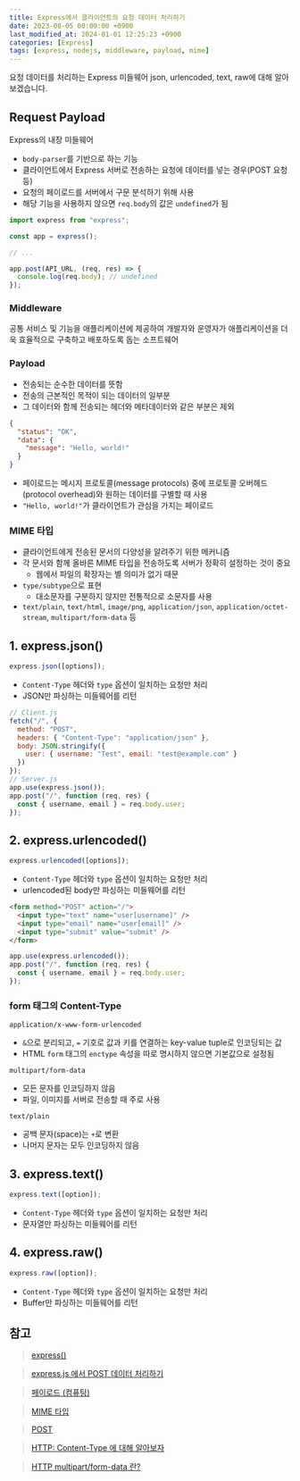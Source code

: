 ```yaml
---
title: Express에서 클라이언트의 요청 데이터 처리하기
date: 2023-08-05 00:00:00 +0900
last_modified_at: 2024-01-01 12:25:23 +0900
categories: [Express]
tags: [express, nodejs, middleware, payload, mime]
---
```


요청 데이터를 처리하는 Express 미들웨어 json, urlencoded, text, raw에 대해 알아보겠습니다.

## Request Payload

Express의 내장 미들웨어

- `body-parser`를 기반으로 하는 기능
- 클라이언트에서 Express 서버로 전송하는 요청에 데이터를 넣는 경우(POST 요청 등)
- 요청의 페이로드를 서버에서 구문 분석하기 위해 사용
- 해당 기능을 사용하지 않으면 `req.body`의 값은 `undefined`가 됨

```javascript
import express from "express";

const app = express();

// ...

app.post(API_URL, (req, res) => {
  console.log(req.body); // undefined
});
```

### Middleware

공통 서비스 및 기능을 애플리케이션에 제공하여 개발자와 운영자가 애플리케이션을 더욱 효율적으로 구축하고 배포하도록 돕는 소프트웨어

### Payload

- 전송되는 순수한 데이터를 뜻함
- 전송의 근본적인 목적이 되는 데이터의 일부분
- 그 데이터와 함께 전송되는 헤더와 메타데이터와 같은 부분은 제외

```json
{
  "status": "OK",
  "data": {
    "message": "Hello, world!"
  }
}
```

- 페이로드는 메시지 프로토콜(message protocols) 중에 프로토콜 오버헤드(protocol overhead)와 원하는 데이터를 구별할 때 사용
- `"Hello, world!"`가 클라이언트가 관심을 가지는 페이로드

### MIME 타입

- 클라이언트에게 전송된 문서의 다양성을 알려주기 위한 메커니즘
- 각 문서와 함께 올바른 MIME 타입을 전송하도록 서버가 정확히 설정하는 것이 중요
  - 웹에서 파일의 확장자는 별 의미가 없기 때문
- `type/subtype`으로 표현
  - 대소문자를 구분하지 않지만 전통적으로 소문자를 사용
- `text/plain`, `text/html`, `image/png`, `application/json`, `application/octet-stream`, `multipart/form-data` 등

## 1. express.json()

```javascript
express.json([options]);
```

- `Content-Type` 헤더와 `type` 옵션이 일치하는 요청만 처리
- JSON만 파싱하는 미들웨어를 리턴

```javascript
// Client.js
fetch("/", {
  method: "POST",
  headers: { "Content-Type": "application/json" },
  body: JSON.stringify({
    user: { username: "Test", email: "test@example.com" }
  })
});
// Server.js
app.use(express.json());
app.post("/", function (req, res) {
  const { username, email } = req.body.user;
});
```

## 2. express.urlencoded()

```javascript
express.urlencoded([options]);
```

- `Content-Type` 헤더와 `type` 옵션이 일치하는 요청만 처리
- urlencoded된 body만 파싱하는 미들웨어를 리턴

```html
<form method="POST" action="/">
  <input type="text" name="user[username]" />
  <input type="email" name="user[email]" />
  <input type="submit" value="submit" />
</form>
```

```javascript
app.use(express.urlencoded());
app.post("/", function (req, res) {
  const { username, email } = req.body.user;
});
```

### form 태그의 Content-Type

`application/x-www-form-urlencoded`

- `&`으로 분리되고, `=` 기호로 값과 키를 연결하는 key-value tuple로 인코딩되는 값
- HTML `form` 태그의 `enctype` 속성을 따로 명시하지 않으면 기본값으로 설정됨

`multipart/form-data`

- 모든 문자를 인코딩하지 않음
- 파일, 이미지를 서버로 전송할 때 주로 사용

`text/plain`

- 공백 문자(space)는 `+`로 변환
- 나머지 문자는 모두 인코딩하지 않음

## 3. express.text()

```javascript
express.text([option]);
```

- `Content-Type` 헤더와 `type` 옵션이 일치하는 요청만 처리
- 문자열만 파싱하는 미들웨어를 리턴

## 4. express.raw()

```javascript
express.raw([option]);
```

- `Content-Type` 헤더와 `type` 옵션이 일치하는 요청만 처리
- Buffer만 파싱하는 미들웨어를 리턴

## 참고

> [express()](https://expressjs.com/en/4x/api.html#express)

> [express.js 에서 POST 데이터 처리하기](https://kasterra.github.io/handle-POST-data-in-express/)

> [페이로드 (컴퓨팅)](<https://ko.wikipedia.org/wiki/%ED%8E%98%EC%9D%B4%EB%A1%9C%EB%93%9C_(%EC%BB%B4%ED%93%A8%ED%8C%85)>)

> [MIME 타입](https://developer.mozilla.org/ko/docs/Web/HTTP/Basics_of_HTTP/MIME_types)

> [POST](https://developer.mozilla.org/ko/docs/Web/HTTP/Methods/POST)

> [HTTP: Content-Type 에 대해 알아보자](https://jw910911.tistory.com/117)

> [HTTP multipart/form-data 란?](https://velog.io/@shin6403/HTTP-multipartform-data-%EB%9E%80)
